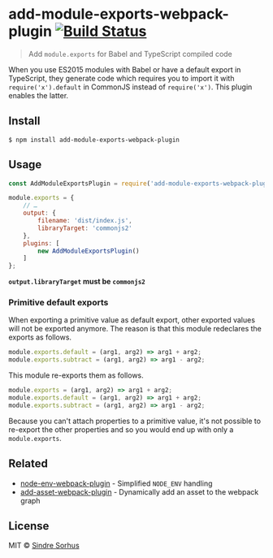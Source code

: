 # add-module-exports-webpack-plugin [![Build Status](https://travis-ci.org/sindresorhus/add-module-exports-webpack-plugin.svg?branch=master)](https://travis-ci.org/sindresorhus/add-module-exports-webpack-plugin)

> Add `module.exports` for Babel and TypeScript compiled code

When you use ES2015 modules with Babel or have a default export in TypeScript, they generate code which requires you to import it with `require('x').default` in CommonJS instead of `require('x')`. This plugin enables the latter.


## Install

```
$ npm install add-module-exports-webpack-plugin
```


## Usage

```js
const AddModuleExportsPlugin = require('add-module-exports-webpack-plugin');

module.exports = {
	// …
	output: {
		filename: 'dist/index.js',
		libraryTarget: 'commonjs2'
	},
	plugins: [
		new AddModuleExportsPlugin()
	]
};
```

**`output.libraryTarget` must be `commonjs2`**

### Primitive default exports

When exporting a primitive value as default export, other exported values will not be exported anymore. The reason is that this module redeclares the exports as follows.

```js
module.exports.default = (arg1, arg2) => arg1 + arg2;
module.exports.subtract = (arg1, arg2) => arg1 - arg2;
```

This module re-exports them as follows.

```js
module.exports = (arg1, arg2) => arg1 + arg2;
module.exports.default = (arg1, arg2) => arg1 + arg2;
module.exports.subtract = (arg1, arg2) => arg1 - arg2;
```

Because you can't attach properties to a primitive value, it's not possible to re-export the other properties and so you would end up with only a `module.exports`.


## Related

- [node-env-webpack-plugin](https://github.com/sindresorhus/node-env-webpack-plugin) - Simplified `NODE_ENV` handling
- [add-asset-webpack-plugin](https://github.com/sindresorhus/add-asset-webpack-plugin) - Dynamically add an asset to the webpack graph


## License

MIT © [Sindre Sorhus](https://sindresorhus.com)
